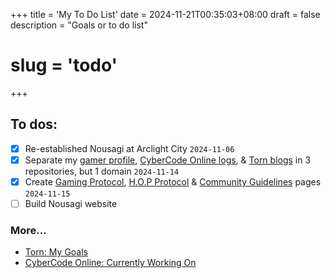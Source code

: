 +++
title = 'My To Do List'
date = 2024-11-21T00:35:03+08:00
draft = false
description = "Goals or to do list"
# slug = 'todo'
+++

## To dos:

- [x] Re-established Nousagi at Arclight City `2024-11-06`
- [x] Separate my [gamer profile](/), [CyberCode Online logs](/cco/), & [Torn blogs](/torn/) in 3 repositories, but 1 domain `2024-11-14`
- [x] Create [Gaming Protocol](/protocol), [H.O.P Protocol](/H.O.P-Protocol) & [Community Guidelines](/guidelines) pages `2024-11-15`
- [ ] Build Nousagi website

### More...

- [Torn: My Goals](/torn/goals/)
- [CyberCode Online: Currently Working On](/cco/about/#%F0%9F%94%AD-Currently-working-on-%E2%80%A6)
